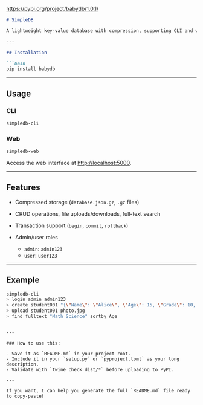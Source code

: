 https://pypi.org/project/babydb/1.0.1/

````markdown
# SimpleDB

A lightweight key-value database with compression, supporting CLI and web interfaces.

---

## Installation

```bash
pip install babydb
````

---

## Usage

### CLI

```bash
simpledb-cli
```

### Web

```bash
simpledb-web
```

Access the web interface at [http://localhost:5000](http://localhost:5000).

---

## Features

* Compressed storage (`database.json.gz`, `.gz` files)
* CRUD operations, file uploads/downloads, full-text search
* Transaction support (`begin`, `commit`, `rollback`)
* Admin/user roles

  * `admin`: `admin123`
  * `user`: `user123`

---

## Example

```bash
simpledb-cli
> login admin admin123
> create student001 "{\"Name\": \"Alice\", \"Age\": 15, \"Grade\": 10, \"Class\": \"A\", \"Subjects\": [\"Math\", \"Science\"]}"
> upload student001 photo.jpg
> find fulltext "Math Science" sortby Age
```

```

---

### How to use this:

- Save it as `README.md` in your project root.
- Include it in your `setup.py` or `pyproject.toml` as your long description.
- Validate with `twine check dist/*` before uploading to PyPI.

---

If you want, I can help you generate the full `README.md` file ready to copy-paste!
```
